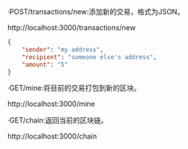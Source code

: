 ·POST/transactions/new:添加新的交易，格式为JSON。

http://localhost:3000/transactions/new

```json
{
    "sender": "my address",
    "recipient": "someone else's address",
    "amount": "5"
}
```

·GET/mine:将目前的交易打包到新的区块。

http://localhost:3000/mine

·GET/chain:返回当前的区块链。

http://localhost:3000/chain
